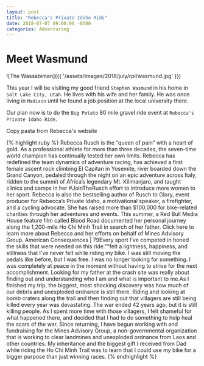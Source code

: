 ```yaml
---
layout: post
title: "Rebecca's Private Idaho Ride"
date: 2018-07-07 09:00:00 -0500
categories: Adventuring 
---
```


# Meet Wasmund

![The Wassabiman]({{ '/assets/images/2018/july/rpi/wasmund.jpg' }})

This year I will be visiting my good friend `Stephen Wasmund` in his home in `Salt Lake City, Utah`. He lives with his wife and her family. He was once living in `Madison` until he found a job position at the local university there. 

Our plan now is to do the `Big Potato` 80 mile gravel ride event at `Rebecca's Private Idaho Ride`. 

Copy pasta from Rebecca's website 

{% highlight ruby %}
Rebecca Rusch is the “queen of pain” with a heart of gold. As a professional athlete for more than three decades, the seven-time world champion has continually tested her own limits. Rebecca has redefined the team dynamics of adventure racing, has achieved a first female ascent rock climbing El Capitan in Yosemite, river boarded down the Grand Canyon, pedaled through the night on an epic adventure across Italy, ridden to the summit of Africa’s legendary Mt. Kilimanjaro, and taught clinics and camps in her #JoinTheRusch effort to introduce more women to her sport. Rebecca is also the bestselling author of Rusch to Glory, event producer for Rebecca’s Private Idaho, a motivational speaker, a firefighter, and a cycling advocate. She has raised more than $100,000 for bike-related charities through her adventures and events. This summer, a Red Bull Media House feature film called Blood Road documented her personal journey along the 1,200-mile Ho Chi Minh Trail in search of her father. Click here to learn more about Rebecca and her efforts on behalf of Mines Advisory Group. American Consequences  |  79Every sport I've competed in honed the skills that were needed on this ride.""felt a lightness, happiness, and stillness that I’ve never felt while riding my bike. I was still moving the pedals like before, but I was free. I was no longer looking for something. I was completely at peace in the moment without having to strive for the next accomplishment. Looking for my father at the crash site was really about finding out and understanding who I am and what is important to me.As I finished my trip, the biggest, most shocking discovery was how much of our debris and unexploded ordnance is still there. Riding and looking at bomb craters along the trail and then finding out that villagers are still being killed every year was devastating. The war ended 42 years ago, but it is still killing people. As I spent more time with those villagers, I felt shameful for what happened there, and decided that I had to do something to help heal the scars of the war. Since returning, I have begun working with and fundraising for the Mines Advisory Group, a non-governmental organization that is working to clear landmines and unexploded ordnance from Laos and other countries. My inheritance and the biggest gift I received from Dad while riding the Ho Chi Minh Trail was to learn that I could use my bike for a bigger purpose than just winning races. 
{% endhighlight %}
